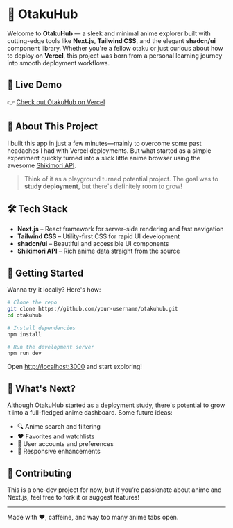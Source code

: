 # 🧠 OtakuHub

Welcome to **OtakuHub** — a sleek and minimal anime explorer built with cutting-edge tools like **Next.js**, **Tailwind CSS**, and the elegant **shadcn/ui** component library. Whether you're a fellow otaku or just curious about how to deploy on **Vercel**, this project was born from a personal learning journey into smooth deployment workflows.

## 🚀 Live Demo

👉 [Check out OtakuHub on Vercel](https://watchanime-jade.vercel.app/)

## 🎯 About This Project

I built this app in just a few minutes—mainly to overcome some past headaches I had with Vercel deployments. But what started as a simple experiment quickly turned into a slick little anime browser using the awesome [Shikimori API](https://shikimori.one/api/doc).

> Think of it as a playground turned potential project. The goal was to **study deployment**, but there's definitely room to grow!

## 🛠️ Tech Stack

- **Next.js** – React framework for server-side rendering and fast navigation
- **Tailwind CSS** – Utility-first CSS for rapid UI development
- **shadcn/ui** – Beautiful and accessible UI components
- **Shikimori API** – Rich anime data straight from the source

## 🧪 Getting Started

Wanna try it locally? Here's how:

```bash
# Clone the repo
git clone https://github.com/your-username/otakuhub.git
cd otakuhub

# Install dependencies
npm install

# Run the development server
npm run dev
```

Open [http://localhost:3000](http://localhost:3000) and start exploring!

## 🌱 What's Next?

Although OtakuHub started as a deployment study, there's potential to grow it into a full-fledged anime dashboard. Some future ideas:

- 🔍 Anime search and filtering
- ❤️ Favorites and watchlists
- 🧭 User accounts and preferences
- 📱 Responsive enhancements

## 🤝 Contributing

This is a one-dev project for now, but if you’re passionate about anime and Next.js, feel free to fork it or suggest features!

---

Made with ❤️, caffeine, and way too many anime tabs open.
